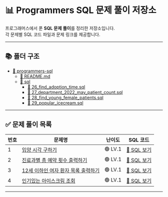 # 📊 Programmers SQL 문제 풀이 저장소

프로그래머스에서 푼 **SQL 문제 풀이**를 정리한 저장소입니다.  
각 문제별 SQL 코드 파일과 문제 링크를 제공합니다.

---

## 📚 폴더 구조
- [📂 programmers-sql](./)
    - [📄 README.md](./README.md)
    - [📂 sql](./sql/)
        - [📄 26_find_adoption_time.sql](./sql/26_find_adoption_time.sql)
        - [📄 27_department_2022_may_patient_count.sql](./sql/27_department_2022_may_patient_count.sql)
        - [📄 28_find_young_female_patients.sql](./sql/28_find_young_female_patients.sql)
        - [📄 29_popular_icecream.sql](./sql/29_popular_icecream.sql)

---

## ✅ 문제 풀이 목록

| 번호 | 문제명                                                                                       | 난이도 | SQL 코드                                     |
|----|-------------------------------------------------------------------------------------------|--------|--------------------------------------------|
| 1  | [입양 시각 구하기](https://school.programmers.co.kr/learn/courses/30/lessons/59412)              | 🟢 LV.1 | [🔗 SQL 보기](sql/26_find_adoption_time.sql) |
| 2  | [진료과별 총 예약 횟수 출력하기](https://school.programmers.co.kr/learn/courses/30/lessons/132202)     | 🟢 LV.1 | [🔗 SQL 보기](sql/27_department_2022_may_patient_count.sql) |
| 3  | [12세 이하인 여자 환자 목록 출력하기](https://school.programmers.co.kr/learn/courses/30/lessons/132201) | 🟢 LV.1 | [🔗 SQL 보기](28_find_young_female_patients.sql) |           
| 4  | [인기있는 아이스크림 조회](https://school.programmers.co.kr/learn/courses/30/lessons/133024)         | 🟢 LV.1 | [🔗 SQL 보기](29_popular_icecream.sql) |      |


---

